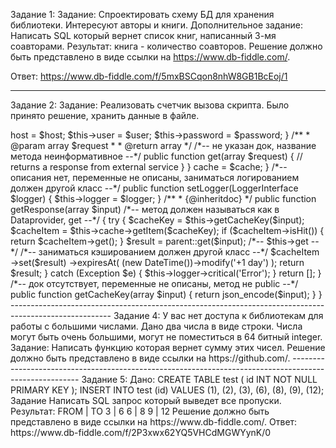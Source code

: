 Задание 1: 
Задание: Спроектировать схему БД для хранения библиотеки. Интересуют авторы и книги.
Дополнительное задание: Написать SQL который вернет список книг, написанный 3-мя соавторами. Результат: книга - количество соавторов.
Решение должно быть представлено в виде ссылки на https://www.db-fiddle.com/.

Ответ: https://www.db-fiddle.com/f/5mxBSCqon8nhW8GB1BcEoj/1

-------------------------------------------------------------------------------------------------------

Задание 2:
Задание: Реализовать счетчик вызова скрипта. Было принято решение, хранить данные в файле.
<?php 
file_put_contents("./counter.txt", file_get_contents("./counter.txt") + 1);
Вопрос: Какие проблемы имеет данные подход? Как вы их можете решить? 
(Нельзя использовать другие технологии)
Дополнительный вопрос: Через некоторое время нагрузка на сервер значительно выросла. Какие проблемы вы видите? Как вы их можете решить? 
Если бы вы могли выбрать другую технологию, то какую и почему?

Ответ: 
а) проблема одномоментного доступа к файлу нескольких процессов считывания и записи, необходимо включить блокировку файла через 
file_put_contents("./counter.txt", file_get_contents("./counter.txt") + 1, LOCK_EX);
б) при возрастании нагрузки процесс блокировки файла будет создавать очередь ожидания, что негативно скажется на производительности данного решения.
Лучше переходить к решениям с промужеточной агрегацией данных - например, в базе/таблице посещений, либо через memcached

-------------------------------------------------------------------------------------------------------

Задание: Проведите Code Review. Необходимо написать, с чем вы не согласны и почему.
Дополнительное задание: Напишите свой вариант. 
Решение должно быть представлено в виде ссылки на https://github.com/.
Требования были: Добавить возможность получения данных от стороннего сервиса. 

Ответ: замечания указал ниже
<?php
namespace src\Integration; 
/*-- namespace Vendor\Model согласно psr, а тут это скорее всего директория на сервере --*/

class DataProvider
{
    private $host; 
    private $user;
    private $password;

    /**
     * @param $host
     * @param $user
     * @param $password
     */
    /*-- не указан док и типы переменных, а также return --*/
    public function __construct($host, $user, $password)
    {
        $this->host = $host;
        $this->user = $user;
        $this->password = $password;
    }
    
    /**
     * @param array $request
     *
     * @return array
     */
    /*-- не указан док, название метода неинформативное --*/
    public function get(array $request)
    {
        // returns a response from external service
    }
}
<?php

namespace src\Decorator;

use DateTime;
use Exception;
use Psr\Cache\CacheItemPoolInterface;
use Psr\Log\LoggerInterface;
use src\Integration\DataProvider;

class DecoratorManager extends DataProvider
/*-- назвали декоратором, а нет общего интерфейса с декорируемым классом --*/
{
    public $cache;
    public $logger;
    /*-- свойства не public --*/

    /**
     * @param string $host
     * @param string $user
     * @param string $password
     * @param CacheItemPoolInterface $cache
     */
    public function __construct($host, $user, $password, CacheItemPoolInterface $cache)
    {
        parent::__construct($host, $user, $password);
        $this->cache = $cache;
    }

    /*-- описания нет, переменные не описаны, заниматься логированием должен другой класс --*/
    public function setLogger(LoggerInterface $logger)
    {
        $this->logger = $logger;
    }

    /**
     * {@inheritdoc}
     */
    public function getResponse(array $input)
    /*-- метод должен называться как в Dataprovider, get --*/
    {
        try {
            $cacheKey = $this->getCacheKey($input);
            $cacheItem = $this->cache->getItem($cacheKey);
            if ($cacheItem->isHit()) {
                return $cacheItem->get();
            }

            $result = parent::get($input); 
            /*-- $this->get --*/
            /*-- заниматься кэшированием должен другой класс --*/
            $cacheItem
                ->set($result)
                ->expiresAt(
                    (new DateTime())->modify('+1 day')
                );

            return $result;
        } catch (Exception $e) {
            $this->logger->critical('Error');
        }

        return [];
    }
    /*-- док отсутствует, переменные не описаны, метод не public --*/
    public function getCacheKey(array $input)
    {
        return json_encode($input);
    }
}
-------------------------------------------------------------------------------------------------------

Задание 4:
У вас нет доступа к библиотекам для работы с большими числами. Дано два числа в виде строки. Числа могут быть очень большими, могут не поместиться в 64 битный integer.
Задание: Написать функцию которая вернет сумму этих чисел. 
Решение должно быть представлено в виде ссылки на https://github.com/.

-------------------------------------------------------------------------------------------------------

Задание 5:
Дано:
CREATE TABLE test (
  id INT NOT NULL PRIMARY KEY
);
INSERT INTO test (id) VALUES (1), (2), (3), (6), (8), (9), (12);
Задание Написать SQL запрос который выведет все пропуски.
Результат:
FROM | TO
3       | 6
6       | 8
9       | 12
Решение должно быть представлено в виде ссылки на https://www.db-fiddle.com/.

Ответ: https://www.db-fiddle.com/f/2P3xwx62YQ5VHCdMGWYynK/0